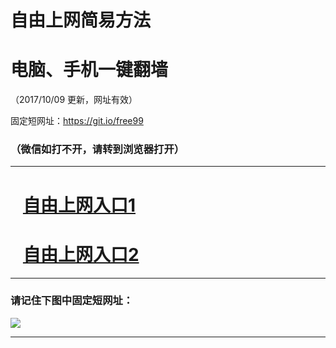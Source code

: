 ﻿# 自由上网简易方法

# 电脑、手机一键翻墙

（2017/10/09 更新，网址有效）

固定短网址：https://git.io/free99

### （微信如打不开，请转到浏览器打开）


***





# &nbsp;&nbsp; <a href="http://ft1464211928.fwq-tz-1001.info/fwqtz01.html?t=100900110427 " target="_blank">自由上网入口1</a>
# &nbsp;&nbsp; <a href="http://ft1351419396.fwq-tz-1002.info/fwqtz02.html?t=100900117288 " target="_blank">自由上网入口2</a>
***

### 请记住下图中固定短网址：

<img src="https://s3-us-west-2.amazonaws.com/fwq-1001/yjfq-20170905okok.png" /> 


***

